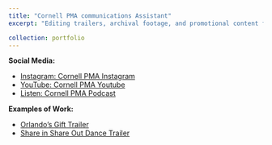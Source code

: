 ```yaml
---
title: "Cornell PMA communications Assistant"
excerpt: "Editing trailers, archival footage, and promotional content for PMA’s Instagram & YouTube. <br/> Co-host Cornell PMA’s bi-monthly podcasts.<br/><br/><img src='/images/PMA.png' width='500' height='auto'>"

collection: portfolio
---
```


**Social Media:**
- [Instagram: Cornell PMA Instagram](https://www.instagram.com/cornellpma/reels/)
- [YouTube: Cornell PMA Youtube](https://www.instagram.com/cornellpma/reels/)
- [Listen: Cornell PMA Podcast](https://pma.cornell.edu/pma-podcast-)

**Examples of Work:**
- [Orlando’s Gift Trailer](https://www.instagram.com/reel/DBtvFvdIOat/)
- [Share in Share Out Dance Trailer](https://www.youtube.com/watch?v=rRa83AH5Fgs)